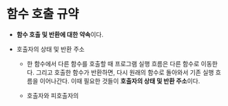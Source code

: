 #  함수 호출 규약
  - **함수 호출 및 반환에 대한 약속**이다.

  - 호출자의 상태 및 반환 주소
    - 한 함수에서 다른 함수를 호출할 때 프로그램 실행 흐름은 다른 함수로 이동한다. 그리고 호출한 함수가 반환하면, 다시 원래의 함수로 돌아와서 기존 실행 흐름을 이어나간다. 이때 필요한 것들이 **호출자의 상태 및 반환 주소**이다.
   
    - 호출자와 피호출자의 
